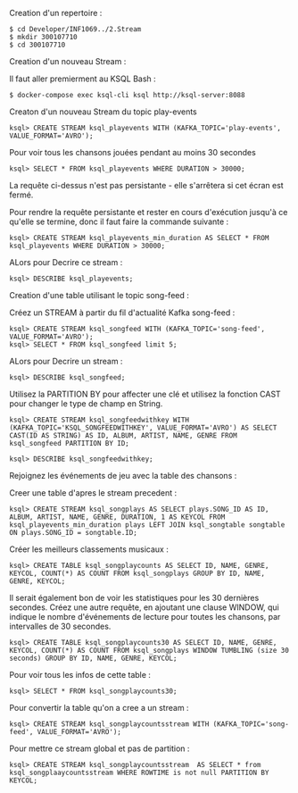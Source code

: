 Creation d'un repertoire :
````
$ cd Developer/INF1069../2.Stream
$ mkdir 300107710
$ cd 300107710
````
Creation d'un nouveau Stream :

Il faut aller premierment au KSQL Bash :
````
$ docker-compose exec ksql-cli ksql http://ksql-server:8088 
````
Creaton d'un nouveau Stream du topic play-events
````
ksql> CREATE STREAM ksql_playevents WITH (KAFKA_TOPIC='play-events', VALUE_FORMAT='AVRO');
````
Pour voir tous les chansons jouées pendant au moins 30 secondes
````
ksql> SELECT * FROM ksql_playevents WHERE DURATION > 30000;
````
La requête ci-dessus n'est pas persistante - elle s'arrêtera si cet écran est fermé. 

Pour rendre la requête persistante et rester en cours d'exécution jusqu'à ce qu'elle se termine, donc il faut faire la commande suivante :
````
ksql> CREATE STREAM ksql_playevents_min_duration AS SELECT * FROM ksql_playevents WHERE DURATION > 30000;
````
ALors pour Decrire ce stream :
````
ksql> DESCRIBE ksql_playevents;
````
Creation d'une table utilisant le topic song-feed :

Créez un STREAM à partir du fil d'actualité Kafka song-feed :
````
ksql> CREATE STREAM ksql_songfeed WITH (KAFKA_TOPIC='song-feed', VALUE_FORMAT='AVRO');
ksql> SELECT * FROM ksql_songfeed limit 5;
````
ALors pour Decrire un stream :
````
ksql> DESCRIBE ksql_songfeed;
````
Utilisez la PARTITION BY pour affecter une clé et utilisez la fonction CAST pour changer le type de champ en String.
````
ksql> CREATE STREAM ksql_songfeedwithkey WITH (KAFKA_TOPIC='KSQL_SONGFEEDWITHKEY', VALUE_FORMAT='AVRO') AS SELECT CAST(ID AS STRING) AS ID, ALBUM, ARTIST, NAME, GENRE FROM ksql_songfeed PARTITION BY ID;

ksql> DESCRIBE ksql_songfeedwithkey;
````
Rejoignez les événements de jeu avec la table des chansons :

Creer une table d'apres le stream precedent :
````
ksql> CREATE STREAM ksql_songplays AS SELECT plays.SONG_ID AS ID, ALBUM, ARTIST, NAME, GENRE, DURATION, 1 AS KEYCOL FROM ksql_playevents_min_duration plays LEFT JOIN ksql_songtable songtable ON plays.SONG_ID = songtable.ID;
````
Créer les meilleurs classements musicaux :
````
ksql> CREATE TABLE ksql_songplaycounts AS SELECT ID, NAME, GENRE, KEYCOL, COUNT(*) AS COUNT FROM ksql_songplays GROUP BY ID, NAME, GENRE, KEYCOL;
````
Il serait également bon de voir les statistiques pour les 30 dernières secondes. Créez une autre requête, en ajoutant une clause WINDOW, qui indique le nombre d'événements de lecture pour toutes les chansons, par intervalles de 30 secondes.
````
ksql> CREATE TABLE ksql_songplaycounts30 AS SELECT ID, NAME, GENRE, KEYCOL, COUNT(*) AS COUNT FROM ksql_songplays WINDOW TUMBLING (size 30 seconds) GROUP BY ID, NAME, GENRE, KEYCOL;
````
Pour voir tous les infos de cette table :
````
ksql> SELECT * FROM ksql_songplaycounts30;
````
Pour convertir la table qu'on a cree a un stream :
````
ksql> CREATE STREAM ksql_songplaycountsstream WITH (KAFKA_TOPIC='song-feed', VALUE_FORMAT='AVRO');
````
Pour mettre ce stream global et pas de partition :
````
ksql> CREATE STREAM ksql_songplaycountsstream  AS SELECT * from ksql_songplaaycountsstream WHERE ROWTIME is not null PARTITION BY KEYCOL;
````
